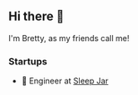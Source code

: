 ## Hi there 👋

I'm Bretty, as my friends call me!

### Startups

- 🛌 Engineer at [Sleep Jar](https://sleepjar.com)
